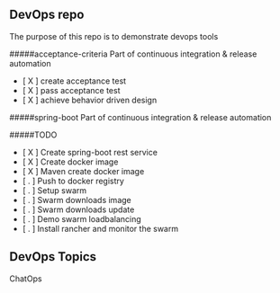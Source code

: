 DevOps repo
-----------

The purpose of this repo is to demonstrate devops tools

#####acceptance-criteria
Part of continuous integration & release automation
- [ X ] create acceptance test
- [ X ] pass acceptance test
- [ X ] achieve behavior driven design

#####spring-boot
Part of continuous integration & release automation

#####TODO
- [ X ] Create spring-boot rest service
- [ X ] Create docker image
- [ X ] Maven create docker image
- [ . ] Push to docker registry
- [ . ] Setup swarm
- [ . ] Swarm downloads image
- [ . ] Swarm downloads update
- [ . ] Demo swarm loadbalancing
- [ . ] Install rancher and monitor the swarm

DevOps Topics
--------------------------------
ChatOps